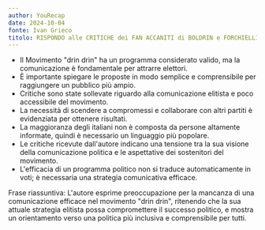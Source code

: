 ```yaml
---
author: YouRecap
date: 2024-10-04
fonte: Ivan Grieco
titolo: RISPONDO alle CRITICHE dei FAN ACCANITI di BOLDRIN e FORCHIELLI sul DRIN DRIN
---
```


- Il Movimento "drin drin" ha un programma considerato valido, ma la comunicazione è fondamentale per attrarre elettori.
- È importante spiegare le proposte in modo semplice e comprensibile per raggiungere un pubblico più ampio.
- Critiche sono state sollevate riguardo alla comunicazione elitista e poco accessibile del movimento.
- La necessità di scendere a compromessi e collaborare con altri partiti è evidenziata per ottenere risultati.
- La maggioranza degli italiani non è composta da persone altamente informate, quindi è necessario un linguaggio più popolare.
- Le critiche ricevute dall'autore indicano una tensione tra la sua visione della comunicazione politica e le aspettative dei sostenitori del movimento.
- L'efficacia di un programma politico non si traduce automaticamente in voti; è necessaria una strategia comunicativa efficace.

Frase riassuntiva: L'autore esprime preoccupazione per la mancanza di una comunicazione efficace nel movimento "drin drin", ritenendo che la sua attuale strategia elitista possa compromettere il successo politico, e mostra un orientamento verso una politica più inclusiva e comprensibile per tutti.
